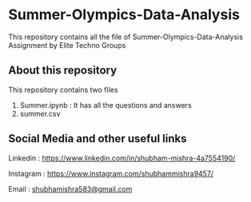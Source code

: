 # Summer-Olympics-Data-Analysis
  This repository contains all the file of Summer-Olympics-Data-Analysis Assignment by Elite Techno Groups
## About this repository
  This repository contains two files
  1. Summer.ipynb : It has all the questions and answers
  2. summer.csv

## Social Media and other useful links
 Linkedin : https://www.linkedin.com/in/shubham-mishra-4a7554190/
 
 Instagram : https://www.instagram.com/shubhammishra9457/
 
 Email : shubhamishra583@gmail.com
